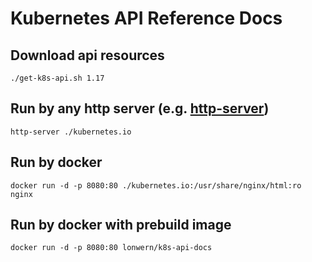 # Kubernetes API Reference Docs

## Download api resources

```shell
./get-k8s-api.sh 1.17
```

## Run by any http server (e.g. [http-server](https://www.npmjs.com/package/http-server))

```shell
http-server ./kubernetes.io
```

## Run by docker

```shell
docker run -d -p 8080:80 ./kubernetes.io:/usr/share/nginx/html:ro nginx
```

## Run by docker with prebuild image

```shell
docker run -d -p 8080:80 lonwern/k8s-api-docs
```
